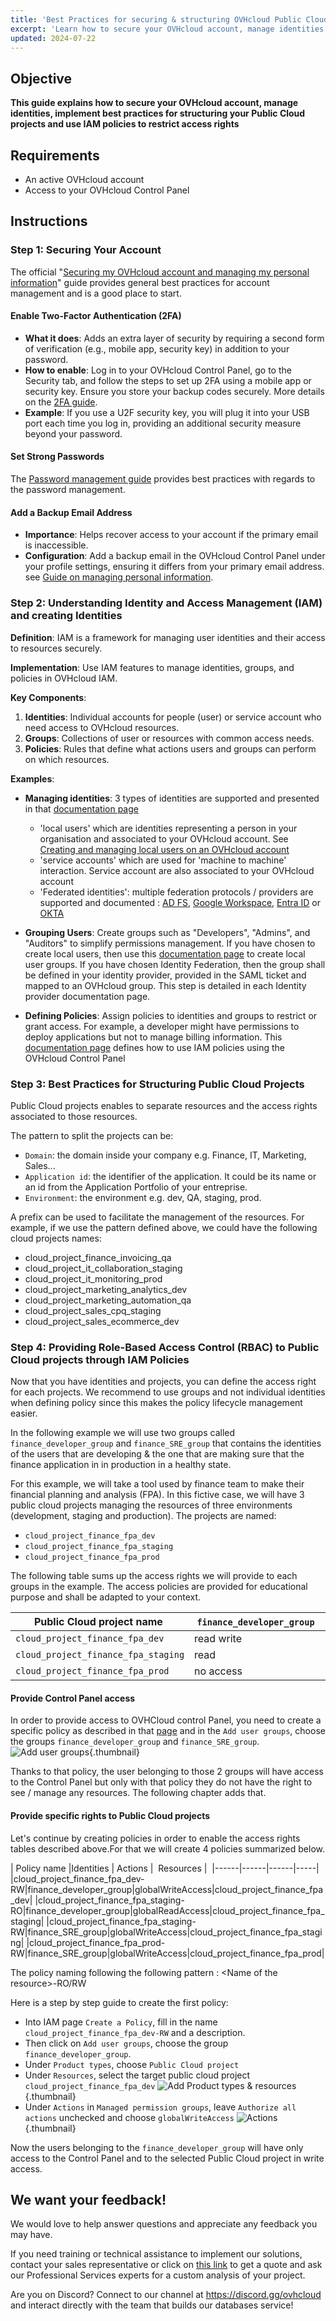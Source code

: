 ```yaml
---
title: 'Best Practices for securing & structuring OVHcloud Public Cloud Projects'
excerpt: 'Learn how to secure your OVHcloud account, manage identities, implement best practices for structuring your Public Cloud projects and use IAM policies to restrict access rights'
updated: 2024-07-22
---
```


## Objective

**This guide explains how to secure your OVHcloud account, manage identities, implement best practices for structuring your Public Cloud projects and use IAM policies to restrict access rights**

## Requirements

- An active OVHcloud account
- Access to your OVHcloud Control Panel

## Instructions

### Step 1: Securing Your Account

The official "[Securing my OVHcloud account and managing my personal information](/pages/account_and_service_management/account_information/all_about_username)" guide provides general best practices for account management and is a good place to start.

#### Enable Two-Factor Authentication (2FA)

- **What it does**: Adds an extra layer of security by requiring a second form of verification (e.g., mobile app, security key) in addition to your password.
- **How to enable**: Log in to your OVHcloud Control Panel, go to the Security tab, and follow the steps to set up 2FA using a mobile app or security key. Ensure you store your backup codes securely. More details on the [2FA guide](/pages/account_and_service_management/account_information/secure-ovhcloud-account-with-2fa).
- **Example**: If you use a U2F security key, you will plug it into your USB port each time you log in, providing an additional security measure beyond your password.

#### Set Strong Passwords
The [Password management guide](/pages/account_and_service_management/account_information/manage-ovh-password) provides best practices with regards to the password management.

#### Add a Backup Email Address

- **Importance**: Helps recover access to your account if the primary email is inaccessible.
- **Configuration**: Add a backup email in the OVHcloud Control Panel under your profile settings, ensuring it differs from your primary email address. see [Guide on managing personal information](pages/account_and_service_management/account_information/all_about_username).

### Step 2: Understanding Identity and Access Management (IAM) and creating Identities

**Definition**: IAM is a framework for managing user identities and their access to resources securely.

**Implementation**: Use IAM features to manage identities, groups, and policies in OVHcloud IAM.

**Key Components**:
1. **Identities**: Individual accounts for people (user) or service account who need access to OVHcloud resources.
2. **Groups**: Collections of user or resources with common access needs.
3. **Policies**: Rules that define what actions users and groups can perform on which resources.

**Examples**:

- **Managing identities**: 3 types of identities are supported and presented in that [documentation page](/pages/manage_and_operate/iam/identities-management)
    * 'local users' which are identities representing a person in your organisation and associated to your OVHcloud account.  See [Creating and managing local users on an OVHcloud account](/pages/account_and_service_management/account_information/ovhcloud-users-management)
    * 'service accounts' which are used for 'machine to machine' interaction. Service account are also associated to your OVHcloud account
    * 'Federated identities': multiple federation protocols / providers are supported and documented : [AD FS](/pages/account_and_service_management/account_information/ovhcloud-account-connect-saml-adfs), [Google Workspace](/pages/account_and_service_management/account_information/ovhcloud-account-connect-saml-google-workspace), [Entra ID](/pages/account_and_service_management/account_information/ovhcloud-account-connect-saml-azure-ad) or [OKTA](/pages/account_and_service_management/account_information/ovhcloud-account-connect-saml-okta)
    
- **Grouping Users**: Create groups such as "Developers", "Admins", and "Auditors" to simplify permissions management. If you have chosen to create local users, then use this [documentation page](/pages/account_and_service_management/account_information/ovhcloud-users-management) to create local user groups. If you have chosen Identity Federation, then the group shall be defined in your identity provider, provided in the SAML ticket and mapped to an OVHcloud group. This step is detailed in each Identity provider documentation page.

- **Defining Policies**: Assign policies to identities and groups to restrict or grant access. For example, a developer might have permissions to deploy applications but not to manage billing information. This [documentation page](/pages/account_and_service_management/account_information/iam-policy-ui) defines how to use IAM policies using the OVHcloud Control Panel


### Step 3: Best Practices for Structuring Public Cloud Projects

Public Cloud projects enables to separate resources and the access rights associated to those resources.

The pattern to split the projects can be:
* `Domain`: the domain inside your company e.g. Finance, IT, Marketing, Sales...
* `Application id`: the identifier of the application. It could be its name or an id from the Application Portfolio of your entreprise.
* `Environment`: the environment e.g. dev, QA, staging, prod.

A prefix can be used to facilitate the management of the resources.
For example, if we use the pattern defined above, we could have the following cloud projects names: 
* cloud_project_finance_invoicing_qa
* cloud_project_it_collaboration_staging
* cloud_project_it_monitoring_prod
* cloud_project_marketing_analytics_dev
* cloud_project_marketing_automation_qa
* cloud_project_sales_cpq_staging
* cloud_project_sales_ecommerce_dev


### Step 4: Providing Role-Based Access Control (RBAC) to Public Cloud projects through IAM Policies 

Now that you have identities and projects, you can define the access right for each projects. We recommend to use groups and not individual identities when defining policy since this makes the policy lifecycle management easier. 

In the following example we will use two groups called `finance_developer_group` and `finance_SRE_group` that contains the identities of the users that are developing & the one that are making sure that the finance application in in production in a healthy state.

For this example, we will take a tool used by finance team to make their financial planning and analysis (FPA). In this fictive case, we will have 3 public cloud projects managing the resources of three environments (development, staging and production). The projects are named:
* `cloud_project_finance_fpa_dev` 
* `cloud_project_finance_fpa_staging`
* `cloud_project_finance_fpa_prod`

The following table sums up the access rights we will provide to each groups in the example. The access policies are provided for educational purpose and shall be adapted to your context.


| Public Cloud project name | `finance_developer_group` | `finance_SRE_group`
|------|------|------|
|`cloud_project_finance_fpa_dev`|read write | no access |
|`cloud_project_finance_fpa_staging`| read | read write|
|`cloud_project_finance_fpa_prod`| no access | read write |



#### Provide Control Panel access
In order to provide access to OVHCloud control Panel, you need to create a specific policy as described in that [page](/pages/account_and_service_management/account_information/iam-control-panel-access/) and in the `Add user groups`, choose the groups `finance_developer_group` and `finance_SRE_group`.
![Add user groups](img/Add_user_groups.png){.thumbnail}

Thanks to that policy, the user belonging to those 2 groups will have access to the Control Panel but only with that policy they do not have the right to see / manage any resources. The following chapter adds that. 

#### Provide specific rights to Public Cloud projects
Let's continue by creating policies in order to enable the access rights tables described above.For that we will create 4 policies summarized below.


| Policy name |Identities | Actions |  Resources | 
|------|------|------|-----|
|cloud_project_finance_fpa_dev-RW|finance_developer_group|globalWriteAccess|cloud_project_finance_fpa_dev|
|cloud_project_finance_fpa_staging-RO|finance_developer_group|globalReadAccess|cloud_project_finance_fpa_staging|
|cloud_project_finance_fpa_staging-RW|finance_SRE_group|globalWriteAccess|cloud_project_finance_fpa_staging|
|cloud_project_finance_fpa_prod-RW|finance_SRE_group|globalWriteAccess|cloud_project_finance_fpa_prod|

The policy naming following the following pattern : \<Name of the resource\>-RO/RW


Here is a step by step guide to create the first policy:
* Into IAM page `Create a Policy`, fill in the name `cloud_project_finance_fpa_dev-RW` and a description. 
* Then click on `Add user groups`, choose the group `finance_developer_group`.
* Under `Product types`, choose `Public Cloud project`
* Under `Resources`, select the target public cloud project `cloud_project_finance_fpa_dev`
![Add Product types & resources](images/Product_types_resources.png){.thumbnail}
* Under `Actions` in `Managed permission groups`, leave `Authorize all actions` unchecked and choose `globalWriteAccess`
![Actions](img/Actions.png){.thumbnail}

Now the users belonging to the `finance_developer_group` will have only access to the Control Panel and to the selected Public Cloud project in write access.

## We want your feedback!

We would love to help answer questions and appreciate any feedback you may have.

If you need training or technical assistance to implement our solutions, contact your sales representative or click on [this link](https://www.ovhcloud.com/en-gb/professional-services/) to get a quote and ask our Professional Services experts for a custom analysis of your project.

Are you on Discord? Connect to our channel at <https://discord.gg/ovhcloud> and interact directly with the team that builds our databases service!

